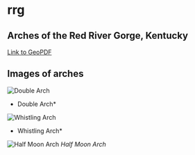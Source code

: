# rrg
## Arches of the Red River Gorge, Kentucky

[Link to GeoPDF](basemap/RRG_arches.pdf)

## Images of arches 

![Double Arch ](https://www.backpacker.com/.image/c_limit%2Ccs_srgb%2Cq_auto:good%2Cw_700/MTcwNTM5NzA0MDUwMDAxNTk4/double-arch.webp)
* Double Arch*

![Whistling Arch](https://toredrivergorge.files.wordpress.com/2011/03/whistling-arch-21.jpg)
* Whistling Arch*

![Half Moon Arch](https://toredrivergorge.files.wordpress.com/2011/03/half-moon-arch-3.jpg)
*Half Moon Arch*
